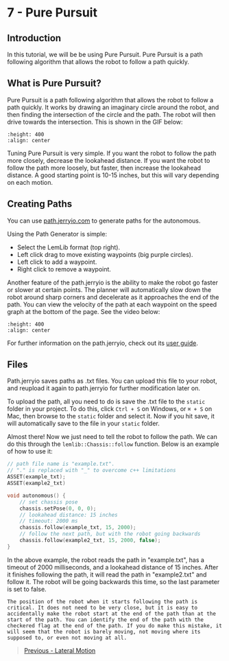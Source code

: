 # 7 - Pure Pursuit

## Introduction

In this tutorial, we will be be using Pure Pursuit. Pure Pursuit is a path following algorithm that allows the robot to follow a path quickly.

## What is Pure Pursuit?

Pure Pursuit is a path following algorithm that allows the robot to follow a path quickly. It works by drawing an imaginary circle around the robot, and then finding the intersection of the circle and the path. The robot will then drive towards the intersection. This is shown in the GIF below:

```{image} ../assets/7_pure_pursuit/pursuit.gif
:height: 400
:align: center
```

Tuning Pure Pursuit is very simple. If you want the robot to follow the path more closely, decrease the lookahead distance. If you want the robot to follow the path more loosely, but faster, then increase the lookahead distance. A good starting point is 10-15 inches, but this will vary depending on each motion.

## Creating Paths

You can use [path.jerryio.com](https://path.jerryio.com) to generate paths for the autonomous.

Using the Path Generator is simple:
 - Select the LemLib format (top right).
 - Left click drag to move existing waypoints (big purple circles).
 - Left click to add a waypoint.
 - Right click to remove a waypoint.

Another feature of the path.jerryio is the ability to make the robot go faster or slower at certain points. The planner will automatically slow down the robot around sharp corners and decelerate as it approaches the end of the path. You can view the velocity of the path at each waypoint on the speed graph at the bottom of the page. See the video below:

```{image} ../assets/7_pure_pursuit/custom_speed.gif
:height: 400
:align: center
```

For further information on the path.jerryio, check out its [user guide](https://github.com/Jerrylum/path.jerryio/wiki).

## Files

Path.jerryio saves paths as .txt files. You can upload this file to your robot, and reupload it again to path.jerryio for further modification later on.

To upload the path, all you need to do is save the .txt file to the `static` folder in your project. To do this, click `Ctrl + S` on Windows, or `⌘ + S` on Mac, then browse to the `static` folder and select it. Now if you hit save, it will automatically save to the file in your `static` folder.

Almost there! Now we just need to tell the robot to follow the path. We can do this through the `lemlib::Chassis::follow` function. Below is an example of how to use it:
```cpp
// path file name is "example.txt".
// "." is replaced with "_" to overcome c++ limitations
ASSET(example_txt);
ASSET(example2_txt)

void autonomous() {
    // set chassis pose
    chassis.setPose(0, 0, 0);
    // lookahead distance: 15 inches
    // timeout: 2000 ms
    chassis.follow(example_txt, 15, 2000);
    // follow the next path, but with the robot going backwards
    chassis.follow(example2_txt, 15, 2000, false);
}
```

In the above example, the robot reads the path in "example.txt", has a timeout of 2000 milliseconds, and a lookahead distance of 15 inches. After it finishes following the path, it will read the path in "example2.txt" and follow it. The robot will be going backwards this time, so the last parameter is set to false.

```{attention}
The position of the robot when it starts following the path is critical. It does not need to be very close, but it is easy to accidentally make the robot start at the end of the path than at the start of the path. You can identify the end of the path with the checkered flag at the end of the path. If you do make this mistake, it will seem that the robot is barely moving, not moving where its supposed to, or even not moving at all. 
```

> [Previous - Lateral Motion](./6_lateral_motion.md)